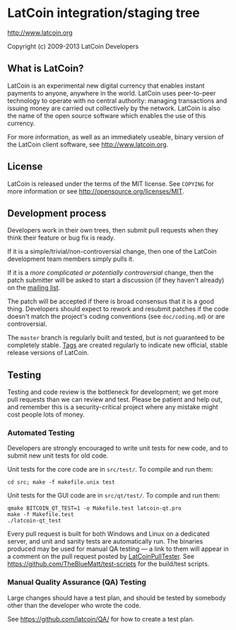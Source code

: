 LatCoin integration/staging tree
================================

http://www.latcoin.org

Copyright (c) 2009-2013 LatCoin Developers

What is LatCoin?
----------------

LatCoin is an experimental new digital currency that enables instant payments to
anyone, anywhere in the world. LatCoin uses peer-to-peer technology to operate
with no central authority: managing transactions and issuing money are carried
out collectively by the network. LatCoin is also the name of the open source
software which enables the use of this currency.

For more information, as well as an immediately useable, binary version of
the LatCoin client software, see http://www.latcoin.org.

License
-------

LatCoin is released under the terms of the MIT license. See `COPYING` for more
information or see http://opensource.org/licenses/MIT.

Development process
-------------------

Developers work in their own trees, then submit pull requests when they think
their feature or bug fix is ready.

If it is a simple/trivial/non-controversial change, then one of the LatCoin
development team members simply pulls it.

If it is a *more complicated or potentially controversial* change, then the patch
submitter will be asked to start a discussion (if they haven't already) on the
[mailing list](http://sourceforge.net/mailarchive/forum.php?forum_name=latcoin-development).

The patch will be accepted if there is broad consensus that it is a good thing.
Developers should expect to rework and resubmit patches if the code doesn't
match the project's coding conventions (see `doc/coding.md`) or are
controversial.

The `master` branch is regularly built and tested, but is not guaranteed to be
completely stable. [Tags](https://github.com/latcoin/latcoin/tags) are created
regularly to indicate new official, stable release versions of LatCoin.

Testing
-------

Testing and code review is the bottleneck for development; we get more pull
requests than we can review and test. Please be patient and help out, and
remember this is a security-critical project where any mistake might cost people
lots of money.

### Automated Testing

Developers are strongly encouraged to write unit tests for new code, and to
submit new unit tests for old code.

Unit tests for the core code are in `src/test/`. To compile and run them:

    cd src; make -f makefile.unix test

Unit tests for the GUI code are in `src/qt/test/`. To compile and run them:

    qmake BITCOIN_QT_TEST=1 -o Makefile.test latcoin-qt.pro
    make -f Makefile.test
    ./latcoin-qt_test

Every pull request is built for both Windows and Linux on a dedicated server,
and unit and sanity tests are automatically run. The binaries produced may be
used for manual QA testing — a link to them will appear in a comment on the
pull request posted by [LatCoinPullTester](https://github.com/LatCoinPullTester). See https://github.com/TheBlueMatt/test-scripts
for the build/test scripts.

### Manual Quality Assurance (QA) Testing

Large changes should have a test plan, and should be tested by somebody other
than the developer who wrote the code.

See https://github.com/latcoin/QA/ for how to create a test plan.
